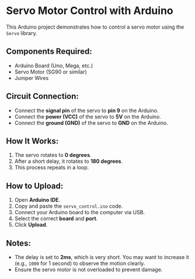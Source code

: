 # Servo Motor Control with Arduino

This Arduino project demonstrates how to control a servo motor using the `Servo` library.

## Components Required:
- Arduino Board (Uno, Mega, etc.)
- Servo Motor (SG90 or similar)
- Jumper Wires

## Circuit Connection:
- Connect the **signal pin** of the servo to **pin 9** on the Arduino.
- Connect the **power (VCC)** of the servo to **5V** on the Arduino.
- Connect the **ground (GND)** of the servo to **GND** on the Arduino.

## How It Works:
1. The servo rotates to **0 degrees**.
2. After a short delay, it rotates to **180 degrees**.
3. This process repeats in a loop.

## How to Upload:
1. Open **Arduino IDE**.
2. Copy and paste the `servo_control.ino` code.
3. Connect your Arduino board to the computer via USB.
4. Select the correct **board** and **port**.
5. Click **Upload**.

## Notes:
- The delay is set to **2ms**, which is very short. You may want to increase it (e.g., `1000` for 1 second) to observe the motion clearly.
- Ensure the servo motor is not overloaded to prevent damage.
